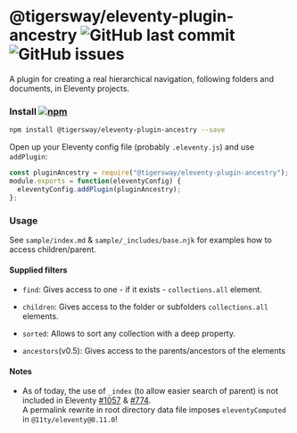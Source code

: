 # @tigersway/eleventy-plugin-ancestry  ![GitHub last commit](https://img.shields.io/github/last-commit/tigersway/eleventy-plugin-ancestry?style=flat-square) ![GitHub issues](https://img.shields.io/github/issues/tigersway/eleventy-plugin-ancestry?style=flat-square)

A plugin for creating a real hierarchical navigation, following folders and documents, in Eleventy projects.

### Install  [![npm](https://img.shields.io/npm/v/@tigersway/eleventy-plugin-ancestry?style=flat-square)](https://www.npmjs.com/package/@tigersway/eleventy-plugin-ancestry)

```sh
npm install @tigersway/eleventy-plugin-ancestry --save
```

Open up your Eleventy config file (probably `.eleventy.js`) and use `addPlugin`:

```js
const pluginAncestry = require("@tigersway/eleventy-plugin-ancestry");
module.exports = function(eleventyConfig) {
  eleventyConfig.addPlugin(pluginAncestry);
};
```

### Usage

See `sample/index.md` & `sample/_includes/base.njk` for examples how to access children/parent.

#### Supplied filters

- `find`: Gives access to one - if it exists - `collections.all` element.
- `children`: Gives access to the folder or subfolders `collections.all` elements.
- `sorted`: Allows to sort any collection with a deep property.

- `ancestors`(v0.5): Gives access to the parents/ancestors of the elements

#### Notes

- As of today, the use of `_index` (to allow easier search of parent) is not included in Eleventy [#1057](https://github.com/11ty/eleventy/issues/1057) & [#774](https://github.com/11ty/eleventy/issues/774).<br>
A permalink rewrite in root directory data file imposes `eleventyComputed` in `@11ty/eleventy@0.11.0`!
